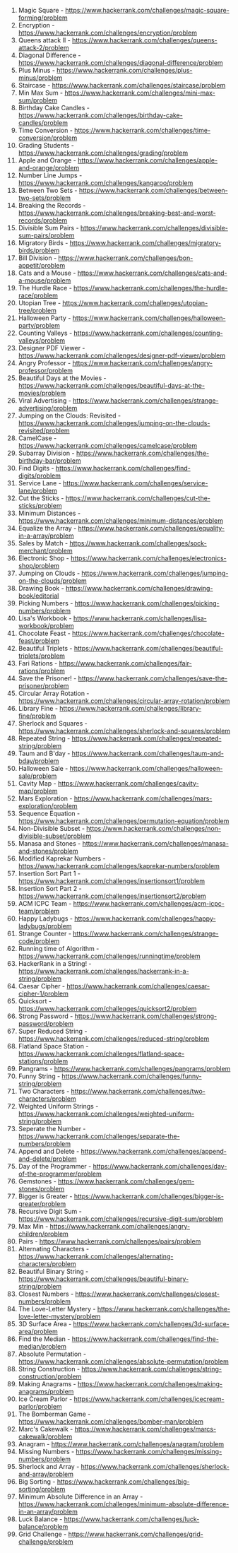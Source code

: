 1) Magic Square - https://www.hackerrank.com/challenges/magic-square-forming/problem  
2) Encryption - https://www.hackerrank.com/challenges/encryption/problem  
3) Queens attack II - https://www.hackerrank.com/challenges/queens-attack-2/problem  
4) Diagonal Difference - https://www.hackerrank.com/challenges/diagonal-difference/problem  
5) Plus Minus - https://www.hackerrank.com/challenges/plus-minus/problem  
6) Staircase - https://www.hackerrank.com/challenges/staircase/problem  
7) Min Max Sum - https://www.hackerrank.com/challenges/mini-max-sum/problem  
8) Birthday Cake Candles - https://www.hackerrank.com/challenges/birthday-cake-candles/problem  
9) Time Conversion - https://www.hackerrank.com/challenges/time-conversion/problem  
10) Grading Students - https://www.hackerrank.com/challenges/grading/problem  
11) Apple and Orange - https://www.hackerrank.com/challenges/apple-and-orange/problem  
12) Number Line Jumps - https://www.hackerrank.com/challenges/kangaroo/problem  
13) Between Two Sets - https://www.hackerrank.com/challenges/between-two-sets/problem  
14) Breaking the Records - https://www.hackerrank.com/challenges/breaking-best-and-worst-records/problem  
15) Divisible Sum Pairs - https://www.hackerrank.com/challenges/divisible-sum-pairs/problem  
16) Migratory Birds - https://www.hackerrank.com/challenges/migratory-birds/problem  
17) Bill Division - https://www.hackerrank.com/challenges/bon-appetit/problem  
18) Cats and a Mouse - https://www.hackerrank.com/challenges/cats-and-a-mouse/problem  
19) The Hurdle Race - https://www.hackerrank.com/challenges/the-hurdle-race/problem  
20) Utopian Tree - https://www.hackerrank.com/challenges/utopian-tree/problem  
21) Halloween Party - https://www.hackerrank.com/challenges/halloween-party/problem  
22) Counting Valleys - https://www.hackerrank.com/challenges/counting-valleys/problem  
23) Designer PDF Viewer - https://www.hackerrank.com/challenges/designer-pdf-viewer/problem  
24) Angry Professor - https://www.hackerrank.com/challenges/angry-professor/problem  
25) Beautiful Days at the Movies - https://www.hackerrank.com/challenges/beautiful-days-at-the-movies/problem  
26) Viral Advertising - https://www.hackerrank.com/challenges/strange-advertising/problem  
27) Jumping on the Clouds: Revisited - https://www.hackerrank.com/challenges/jumping-on-the-clouds-revisited/problem  
28) CamelCase - https://www.hackerrank.com/challenges/camelcase/problem  
29) Subarray Division - https://www.hackerrank.com/challenges/the-birthday-bar/problem  
30) Find Digits - https://www.hackerrank.com/challenges/find-digits/problem  
31) Service Lane - https://www.hackerrank.com/challenges/service-lane/problem  
32) Cut the Sticks - https://www.hackerrank.com/challenges/cut-the-sticks/problem  
33) Minimum Distances - https://www.hackerrank.com/challenges/minimum-distances/problem  
34) Equalize the Array - https://www.hackerrank.com/challenges/equality-in-a-array/problem  
35) Sales by Match - https://www.hackerrank.com/challenges/sock-merchant/problem
36) Electronic Shop - https://www.hackerrank.com/challenges/electronics-shop/problem  
37) Jumping on Clouds - https://www.hackerrank.com/challenges/jumping-on-the-clouds/problem  
38) Drawing Book - https://www.hackerrank.com/challenges/drawing-book/editorial  
39) Picking Numbers - https://www.hackerrank.com/challenges/picking-numbers/problem  
40) Lisa's Workbook - https://www.hackerrank.com/challenges/lisa-workbook/problem  
41) Chocolate Feast - https://www.hackerrank.com/challenges/chocolate-feast/problem  
42) Beautiful Triplets - https://www.hackerrank.com/challenges/beautiful-triplets/problem  
43) Fari Rations - https://www.hackerrank.com/challenges/fair-rations/problem  
44) Save the Prisoner! - https://www.hackerrank.com/challenges/save-the-prisoner/problem  
45) Circular Array Rotation -https://www.hackerrank.com/challenges/circular-array-rotation/problem  
46) Library Fine - https://www.hackerrank.com/challenges/library-fine/problem  
47) Sherlock and Squares - https://www.hackerrank.com/challenges/sherlock-and-squares/problem  
48) Repeated String - https://www.hackerrank.com/challenges/repeated-string/problem  
49) Taum and B'day - https://www.hackerrank.com/challenges/taum-and-bday/problem  
50) Halloween Sale - https://www.hackerrank.com/challenges/halloween-sale/problem  
51) Cavity Map - https://www.hackerrank.com/challenges/cavity-map/problem  
52) Mars Exploration - https://www.hackerrank.com/challenges/mars-exploration/problem  
53) Sequence Equation - https://www.hackerrank.com/challenges/permutation-equation/problem  
54) Non-Divisible Subset - https://www.hackerrank.com/challenges/non-divisible-subset/problem  
55) Manasa and Stones - https://www.hackerrank.com/challenges/manasa-and-stones/problem  
56) Modified Kaprekar Numbers - https://www.hackerrank.com/challenges/kaprekar-numbers/problem  
57) Insertion Sort Part 1 - https://www.hackerrank.com/challenges/insertionsort1/problem  
58) Insertion Sort Part 2 - https://www.hackerrank.com/challenges/insertionsort2/problem  
59) ACM ICPC Team - https://www.hackerrank.com/challenges/acm-icpc-team/problem  
60) Happy Ladybugs - https://www.hackerrank.com/challenges/happy-ladybugs/problem  
61) Strange Counter - https://www.hackerrank.com/challenges/strange-code/problem  
62) Running time of Algorithm - https://www.hackerrank.com/challenges/runningtime/problem  
63) HackerRank in a String! - https://www.hackerrank.com/challenges/hackerrank-in-a-string/problem  
64) Caesar Cipher - https://www.hackerrank.com/challenges/caesar-cipher-1/problem  
65) Quicksort - https://www.hackerrank.com/challenges/quicksort2/problem  
66) Strong Password - https://www.hackerrank.com/challenges/strong-password/problem  
67) Super Reduced String - https://www.hackerrank.com/challenges/reduced-string/problem  
68) Flatland Space Station - https://www.hackerrank.com/challenges/flatland-space-stations/problem  
69) Pangrams - https://www.hackerrank.com/challenges/pangrams/problem  
70) Funny String - https://www.hackerrank.com/challenges/funny-string/problem  
71) Two Characters - https://www.hackerrank.com/challenges/two-characters/problem  
72) Weighted Uniform Strings - https://www.hackerrank.com/challenges/weighted-uniform-string/problem  
73) Seperate the Number - https://www.hackerrank.com/challenges/separate-the-numbers/problem  
74) Append and Delete - https://www.hackerrank.com/challenges/append-and-delete/problem  
75) Day of the Programmer - https://www.hackerrank.com/challenges/day-of-the-programmer/problem  
76) Gemstones - https://www.hackerrank.com/challenges/gem-stones/problem  
77) Bigger is Greater - https://www.hackerrank.com/challenges/bigger-is-greater/problem  
78) Recursive Digit Sum - https://www.hackerrank.com/challenges/recursive-digit-sum/problem  
79) Max Min - https://www.hackerrank.com/challenges/angry-children/problem  
80) Pairs - https://www.hackerrank.com/challenges/pairs/problem  
81) Alternating Characters - https://www.hackerrank.com/challenges/alternating-characters/problem  
82) Beautiful Binary String - https://www.hackerrank.com/challenges/beautiful-binary-string/problem  
83) Closest Numbers - https://www.hackerrank.com/challenges/closest-numbers/problem  
84) The Love-Letter Mystery - https://www.hackerrank.com/challenges/the-love-letter-mystery/problem  
85) 3D Surface Area - https://www.hackerrank.com/challenges/3d-surface-area/problem  
86) Find the Median - https://www.hackerrank.com/challenges/find-the-median/problem  
87) Absolute Permutation - https://www.hackerrank.com/challenges/absolute-permutation/problem  
88) String Construction - https://www.hackerrank.com/challenges/string-construction/problem  
89) Making Anagrams - https://www.hackerrank.com/challenges/making-anagrams/problem  
90) Ice Cream Parlor - https://www.hackerrank.com/challenges/icecream-parlor/problem  
91) The Bomberman Game - https://www.hackerrank.com/challenges/bomber-man/problem  
92) Marc's Cakewalk - https://www.hackerrank.com/challenges/marcs-cakewalk/problem  
93) Anagram - https://www.hackerrank.com/challenges/anagram/problem  
94) Missing Numbers - https://www.hackerrank.com/challenges/missing-numbers/problem  
95) Sherlock and Array - https://www.hackerrank.com/challenges/sherlock-and-array/problem  
96) Big Sorting - https://www.hackerrank.com/challenges/big-sorting/problem  
97) Minimum Absolute Difference in an Array - https://www.hackerrank.com/challenges/minimum-absolute-difference-in-an-array/problem  
98) Luck Balance - https://www.hackerrank.com/challenges/luck-balance/problem  
100) Grid Challenge - https://www.hackerrank.com/challenges/grid-challenge/problem